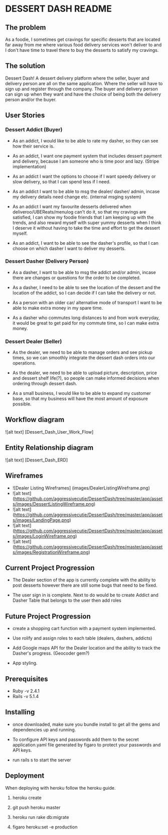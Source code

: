 # DESSERT DASH README

## The problem
As a foodie, I sometimes get cravings for specific desserts that are located far away from me where various food delivery services won't deliver to and I don't have time to travel there to buy the desserts to satisfy my cravings.

## The solution
Dessert Dash! A dessert delivery platform where the seller, buyer and delivery person are all on the same application. Where the seller will have to sign up and register through the company. The buyer and delivery person can sign up when they want and have the choice of being both the delivery person and/or the buyer.

## User Stories
### Dessert Addict (Buyer)
- As an addict, I would like to be able to rate my dasher, so they can see how their service is.

- As an addict, I want one payment system that includes dessert payment and delivery, because I am someone who is time poor and lazy. (Stripe implementation)

- As an addict I want the options to choose if I want speedy delivery or slow delivery, so that I can spend less if I need.

- As an addict I want to be able to msg the dealer/ dasher/ admin, incase my delivery details need change etc. (internal msging system)

- As an addict I want my favourite desserts delivered when deliveroo/UBEReats/menulog can't do it, so that my cravings are satisfied, I can show my foodie friends that I am keeping up with the trends, and also reward myself with super yummy desserts when I think I deserve it without having to take the time and effort to get the dessert myself.

- As an addict, I want to be able to see the dasher's profile, so that I can choose on which dasher I want to deliver my desserts.

### Dessert Dasher (Delivery Person)
- As a dasher, I want to be able to msg the addict and/or admin, incase there are changes or questions for the order to be completed.

- As a dasher, I need to be able to see the location of the dessert and the location of the addict, so I can decide if I can take the delivery or not.

- As a person with an older car/ alternative mode of transport I want to  be able to make extra money in my spare time.

- As a dasher who commutes long distances to and from work everyday, it would be great to get paid for my commute time, so I can make extra money.

### Dessert Dealer (Seller)
- As the dealer, we need to be able to manage orders and see pickup times, so we can smoothly integrate the dessert dash orders into our operations.

- As the dealer, we need to be able to upload picture, description, price and dessert shelf life(?), so people can make informed decisions when ordering through dessert dash.

- As a small business, I would like to be able to expand my customer base, so that my business will have the most amount of exposure possible.

## Workflow diagram
![alt text] [Dessert_Dash_User_Work_Flow]

## Entity Relationship diagram
![alt text] [Dessert_Dash_ERD]

## Wireframes
- ![Dealer Listing Wireframes] (images/DealerListingWireframe.png)
- ![alt text] (https://github.com/aggressivecutie/DessertDash/tree/master/app/assets/images/DessertListingWireframe.png)
- ![alt text] (https://github.com/aggressivecutie/DessertDash/tree/master/app/assets/images/LandingPage.png)
- ![alt text] (https://github.com/aggressivecutie/DessertDash/tree/master/app/assets/images/LoginWireframe.png)
- ![alt text] (https://github.com/aggressivecutie/DessertDash/tree/master/app/assets/images/RegistrationWireframe.png)

## Current Project Progression
- The Dealer section of the app is currently complete with the ability to post desserts however there are still some bugs that need to be fixed.

- The user sign in is complete. Next to do would be to create Addict and Dasher Table that belongs to the user then add roles

## Future Project Progression
- create a shopping cart function with a payment system implemented.

- Use rolify and assign roles to each table (dealers, dashers, addicts)

- Add Google maps API for the Dealer location and the ability to track the Dasher's progress. (Geocoder gem?)

- App styling.

## Prerequisites
- Ruby -v 2.4.1
- Rails -v 5.1.4

## Installing
- once downloaded, make sure you bundle install to get all the gems and dependencies up and running.

- To configure API keys and passwords add them to the secret application.yaml file generated by figaro to protect your passwords and API keys.

- run rails s to start the server

## Deployment
When deploying with heroku follow the heroku guide.

1) heroku create

2) git push heroku master

3) heroku run rake db:migrate

4) figaro heroku:set -e production  
